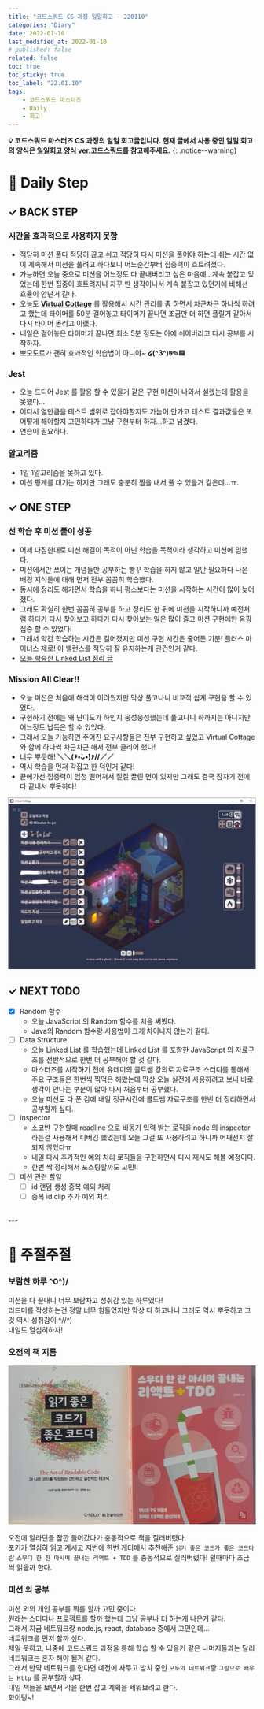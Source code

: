 ```yaml
---
title: "코드스쿼드 CS 과정 일일회고 - 220110"
categories: "Diary"
date: 2022-01-10
last_modified_at: 2022-01-10
# published: false
related: false
toc: true
toc_sticky: true
toc_label: "22.01.10"
tags:
    - 코드스쿼드 마스터즈
    - Daily
    - 회고
---
```

__💡 코드스쿼드 마스터즈 CS 과정의 일일 회고글입니다. 현재 글에서 사용 중인 일일 회고의 양식은 [<U>일일회고 양식 ver.코드스쿼드</U>](https://hemudi.github.io/diary/daily-retrospective-form/)를 참고해주세요.__
{: .notice--warning}

# __💭 Daily Step__
## __✓ BACK STEP__
### __시간을 효과적으로 사용하지 못함__
  - 적당히 미션 풀다 적당히 끊고 쉬고 적당히 다시 미션을 풀어야 하는데 쉬는 시간 없이 계속해서 미션을 풀려고 하다보니 어느순간부터 집중력이 흐트려졌다.
  - 가능하면 오늘 중으로 미션을 어느정도 다 끝내버리고 싶은 마음에...계속 붙잡고 있었는데 한번 집중이 흐트려지니 자꾸 딴 생각이나서 계속 붙잡고 있던거에 비해선 효율이 안난거 같다.
  - 오늘도 __[Virtual Cottage](https://store.steampowered.com/app/1369320/Virtual_Cottage/)__ 를 활용해서 시간 관리를 좀 하면서 차근차근 하나씩 하려고 했는데 타이머를 50분 걸어놓고 타이머가 끝나면 조금만 더 하면 풀릴거 같아서 다시 타이머 돌리고 이랬다.
  - 내일은 걸어놓은 타이머가 끝나면 최소 5분 정도는 아예 쉬어버리고 다시 공부를 시작하자.
  - 뽀모도로가 괜히 효과적인 학습법이 아니야~ __໒(^3^)७✎▤__

### __Jest__
  - 오늘 드디어 Jest 를 활용 할 수 있을거 같은 구현 미션이 나와서 설렜는데 활용을 못했다...
  - 어디서 얼만큼을 테스트 범위로 잡아야할지도 가늠이 안가고 테스트 결과값들은 또 어떻게 해야할지 고민하다가 그냥 구현부터 하자...하고 넘겼다.
  - 연습이 필요하다.

### __알고리즘__
  - 1일 1알고리즘을 못하고 있다.
  - 미션 핑계를 대기는 하지만 그래도 충분히 짬을 내서 풀 수 있을거 같은데...ㅠ.

## __✓ ONE STEP__
### __선 학습 후 미션 풀이 성공__
  - 어제 다짐한대로 미션 해결이 목적이 아닌 학습을 목적이라 생각하고 미션에 임했다.
  - 미션에서만 쓰이는 개념들만 공부하는 빵꾸 학습을 하지 않고 일단 필요하다 나온 배경 지식들에 대해 먼저 전부 꼼꼼히 학습했다.
  - 동시에 정리도 해가면서 학습을 하니 평소보다는 미션을 시작하는 시간이 많이 늦어졌다.
  - 그래도 확실히 한번 꼼꼼히 공부를 하고 정리도 한 뒤에 미션을 시작하니까 예전처럼 하다가 다시 찾아보고 하다가 다시 찾아보는 일은 많이 줄고 미션 구현에만 옴팡 집중 할 수 있었다!
  - 그래서 약간 학습하는 시간은 길어졌지만 미션 구현 시간은 줄어든 기분! 플러스 마이너스 제로! 이 밸런스를 적당히 잘 유지하는게 관건인거 같다.
  - [오늘 학습한 Linked List 정리 글]()

### __Mission All Clear!!__
  - 오늘 미션은 처음에 해석이 어려웠지만 막상 풀고나니 비교적 쉽게 구현을 할 수 있었다.
  - 구현하기 전에는 왜 난이도가 하인지 웅성웅성했는데 풀고나니 하까지는 아니지만 어느정도 납득은 할 수 있었다.
  - 그래서 오늘 가능하면 주어진 요구사항들은 전부 구현하고 싶었고 Virtual Cottage 와 함께 하나씩 차근차근 해서 전부 클리어 했다!
  - 너무 뿌듯해! __＼＼\(۶•̀ᴗ•́)۶//／／__
  - 역시 학습을 먼저 각잡고 한 덕인거 같다!
  - 끝에가선 집중력이 엄청 떨어져서 질질 끌린 면이 있지만 그래도 결국 잠자기 전에 다 끝내서 뿌듯하다!

  ![](../../../assets/images/Cottage.png)

## __✓ NEXT TODO__
- [X] Random 함수
  - 오늘 JavaScript 의 Random 함수를 처음 써봤다.
  - Java의 Random 함수랑 사용법이 크게 차이나지 않는거 같다.
- [ ] Data Structure
  - 오늘 Linked List 를 학습했는데 Linked List 를 포함한 JavaScript 의 자료구조를 전반적으로 한번 더 공부해야 할 것 같다.
  - 마스터즈를 시작하기 전에 유데미의 콜트쌤 강의로 자료구조 스터디를 통해서 주요 구조들은 한번씩 찍먹은 해봤는데 막상 오늘 실전에 사용하려고 보니 바로 생각이 안나는 부분이 많아 다시 처음부터 공부했다.
  - 오늘 미션도 다 푼 김에 내일 정규시간에 콜트쌤 자료구조를 한번 더 정리하면서 공부할까 싶다.
- [ ] inspector
  - 소코반 구현할때 readline 으로 비동기 입력 받는 로직을 node 의 inspector 라는걸 사용해서 디버깅 했었는데 오늘 그걸 또 사용하려고 하니까 어째선지 잘 되지 않았다ㅠ
  - 내일 다시 추가적인 예외 처리 로직들을 구현하면서 다시 재시도 해볼 예정이다.
  - 한번 싹 정리해서 포스팅할까도 고민!!
- [ ] 미션 관련 할일
  - [ ] id 랜덤 생성 중복 예외 처리
  - [ ] 중복 id clip 추가 예외 처리

<br>
---
<br>

# __💬 주절주절__
### __보람찬 하루 ^0^)/__
미션을 다 끝내니 너무 보람차고 성취감 있는 하루였다!  
리드미를 작성하는건 정말 너무 힘들었지만 막상 다 하고나니 그래도 역시 뿌듯하고 그것 역시 성취감이 ^//^)  
내일도 열심히하자!  

### __오전의 책 지름__

![](../../../assets/images/books.jpg)

오전에 알라딘을 잠깐 들어갔다가 충동적으로 책을 질러버렸다.  
포키가 열심히 읽고 계시고 저번에 한번 게더에서 추천해준 ``읽기 좋은 코드가 좋은 코드다`` 랑 ``스무디 한 잔 마시며 끝내는 리액트 + TDD`` 를 충동적으로 질러버렸다! 쉴때마다 조금씩 읽을까 한다.  

### __미션 외 공부__
미션 외의 개인 공부를 뭐를 할까 고민 중이다.  
원래는 스터디나 프로젝트를 할까 했는데 그냥 공부나 더 하는게 나은거 같다.  
그래서 지금 네트워크랑 node.js, react, database 중에서 고민인데...  
네트워크를 먼저 할까 싶다.  
제일 못하고, 나중에 코드스쿼드 과정을 통해 학습 할 수 있을거 같은 나머지들과는 달리 네트워크는 혼자 해야 될거 같다.  
그래서 만약 네트워크를 한다면 예전에 사두고 방치 중인 ``모두의 네트워크``랑 ``그림으로 배우는 Http`` 를 공부할까 싶다.  
내일 책들을 보면서 각을 한번 잡고 계획을 세워보려고 한다.  
화이팅~!  